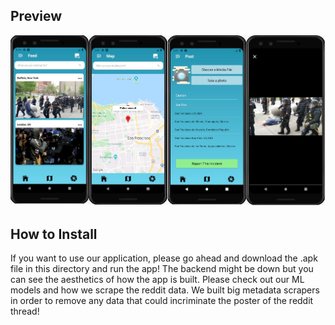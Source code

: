 ## Preview
<img src="https://github.com/EricAndrechek/ActivistArmor/blob/master/frontend/ActivistArmorExpo/devpost-readme-imgs/fourscreens.png"> 

## How to Install

If you want to use our application, please go ahead and download the .apk file in this directory and run the app! The backend might be down but you can see the aesthetics of how the app is built. Please check out our ML models and how we scrape the reddit data. We built big metadata scrapers in order to remove any data that could incriminate the poster of the reddit thread!


